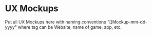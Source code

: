 # UX Mockups
Put all UX Mockups here with naming conventions "[<tag>]Mockup-mm-dd-yyyy" where tag can be Website, name of game, app, etc.
